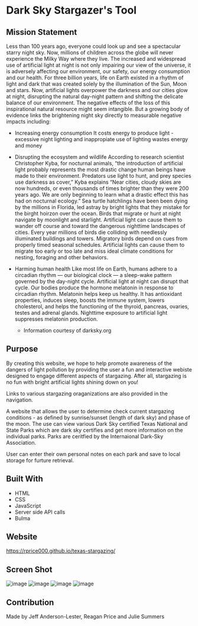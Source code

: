 # Dark Sky Stargazer's Tool 


## Mission Statement
Less than 100 years ago, everyone could look up and see a spectacular starry night sky. Now, millions of children across the globe will never experience the Milky Way where they live. The increased and widespread use of artificial light at night is not only impairing our view of the universe, it is adversely affecting our environment, our safety, our energy consumption and our health.
For three billion years, life on Earth existed in a rhythm of light and dark that was created solely by the illumination of the Sun, Moon and stars. Now, artificial lights overpower the darkness and our cities glow at night, disrupting the natural day-night pattern and shifting the delicate balance of our environment. The negative effects of the loss of this inspirational natural resource might seem intangible. But a growing body of evidence links the brightening night sky directly to measurable negative impacts including:

  - Increasing energy consumption
    It costs energy to produce light - excessive night lighting and inappropiate use of lighting wastes energy and money

 - Disrupting the ecosystem and wildlife
    According to research scientist Christopher Kyba, for nocturnal animals, “the introduction of artificial light probably represents the most drastic change human beings have made to their environment. Predators use light to hunt, and prey species use darkness as cover,” Kyba explains “Near cities, cloudy skies are now hundreds, or even thousands of times brighter than they were 200 years ago. We are only beginning to learn what a drastic effect this has had on nocturnal ecology.”
    Sea turtle hatchlings have been been dying by the millions in Florida, led astray by bright lights that they mistake for the birght hoirzon over the ocean.
    Birds that migrate or hunt at night navigate by moonlight and starlight. Artificial light can cause them to wander off course and toward the dangerous nighttime landscapes of cities. Every year millions of birds die colliding with needlessly illuminated buildings and towers. Migratory birds depend on cues from properly timed seasonal schedules. Artificial lights can cause them to migrate too early or too late and miss ideal climate conditions for nesting, foraging and other behaviors.

  - Harming human health
    Like most life on Earth, humans adhere to a circadian rhythm — our biological clock — a sleep-wake pattern governed by the day-night cycle. Artificial light at night can disrupt that cycle.
    Our bodies produce the hormone melatonin in response to circadian rhythm. Melatonin helps keep us healthy. It has antioxidant properties, induces sleep, boosts the immune system, lowers cholesterol, and helps the functioning of the thyroid, pancreas, ovaries, testes and adrenal glands. Nighttime exposure to artificial light suppresses melatonin production.
      * Information courtesy of darksky.org


## Purpose
By creating this website, we hope to help promote awareness of the dangers of light pollution by providing the user a fun and interactive webiste designed to engage different aspects of stargazing. After all, stargazing is no fun with bright artificial lights shining down on you!

Links to various stargazing oraganizations are also provided in the navigation.

A website that allows the user to determine check current stargazing conditions - as defined by sunrise/sunset (length of dark sky) and phase of the moon.
The use can view various Dark Sky certified Texas National and State Parks which are dark sky certifies and get more information on the individual parks. Parks are ceritfied by the Internaional Dark-Sky Association.

User can enter their own personal notes on each park and save to local storage for furture retrieval.

## Built With
* HTML
* CSS
* JavaScript
* Server side API calls
* Bulma

## Website
https://rprice000.github.io/texas-stargazing/

## Screen Shot
![image](https://user-images.githubusercontent.com/88805050/136309511-9151e571-d50e-4d88-9b28-7f231a7cc089.png)
![image](https://user-images.githubusercontent.com/88805050/136309547-f60ad49a-c09b-470d-b4ad-3e88bef119ce.png)
![image](https://user-images.githubusercontent.com/88805050/136309584-1babb85d-85a6-4eec-bf57-a3d7697f8fe6.png)
![image](https://user-images.githubusercontent.com/88805050/136309616-9ab8e2dd-29b3-4794-83c6-6664d3e48b67.png)


 ## Contribution
  Made by Jeff Anderson-Lester, Reagan Price and Julie Summers
  

